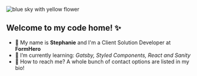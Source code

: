 ![blue sky with yellow flower](../main/github-banner.jpg)
## Welcome to my code home! :sparkles:

- :diamond_shape_with_a_dot_inside: My name is **Stephanie** and I'm a Client Solution Developer at **FormHero**
- 🌱 I’m currently learning: _Gatsby, Styled Components, React and Sanity_
- 💌 How to reach me? A whole bunch of contact options are listed in my bio!
